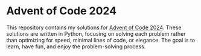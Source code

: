 # Advent of Code 2024
This repository contains my solutions for [Advent of Code 2024](https://adventofcode.com/2024). These solutions are written in Python, focusing on solving each problem rather than optimizing for speed, minimal lines of code, or elegance. The goal is to learn, have fun, and enjoy the problem-solving process.
